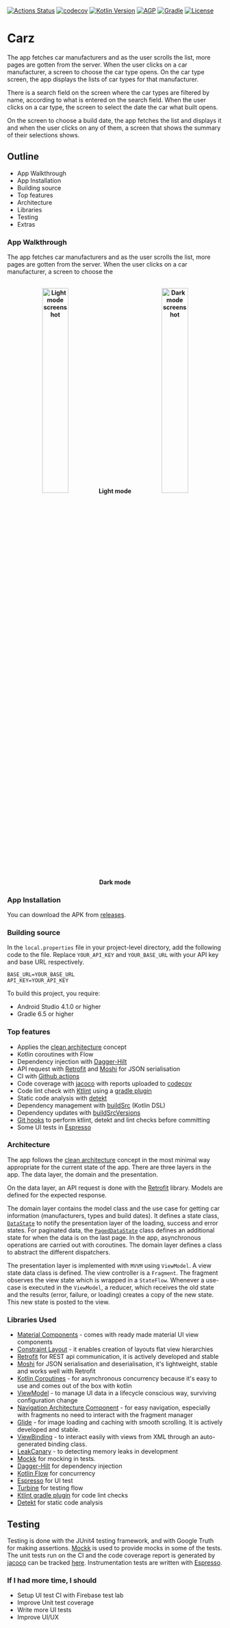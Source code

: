 [![Actions Status](https://github.com/KryptKode/Carz/workflows/android/badge.svg)](https://github.com/KryptKode/Carz/actions)
[![codecov](https://codecov.io/gh/KryptKode/Carz/branch/master/graph/badge.svg?token=R1UHNXH1CZ)](https://codecov.io/gh/KryptKode/Carz)
[![Kotlin Version](https://img.shields.io/badge/kotlin-1.4.21-blue.svg)](http://kotlinlang.org/)
[![AGP](https://img.shields.io/badge/AGP-4.1.0-blue)](https://developer.android.com/studio/releases/gradle-plugin)
[![Gradle](https://img.shields.io/badge/Gradle-6.5-blue)](https://gradle.org)
[![License](https://img.shields.io/badge/License-MIT-blue.svg)](http://www.apache.org/licenses/LICENSE-2.0)

# Carz

The app fetches car manufacturers and as the user scrolls the list, more pages are gotten from the server.
 When the user clicks on a car manufacturer, a screen to choose the car type opens. On the car type screen, the app displays the lists of car types for that manufacturer.

There is a search field on the screen where the car types are filtered by name, according to what is entered on the search field. When the user clicks on a car type, the screen to select the date the car what built opens.

On the screen to choose a build date, the app fetches the list and displays it and when the user clicks on any of them, a screen that shows the summary of their selections shows.


## Outline

- App Walkthrough
- App Installation
- Building source
- Top features
- Architecture
- Libraries
- Testing
- Extras

### App Walkthrough

The app fetches car manufacturers and as the user scrolls the list, more pages are gotten from the server. When the user clicks on a car manufacturer, a screen to choose the


<h4 align="center">
<img alt="Light mode screenshot" src="https://user-images.githubusercontent.com/25648077/109139334-b0fc8300-775b-11eb-84ae-9e964c9addd5.gif" width="35%" vspace="10" hspace="10">
Light mode
<img alt="Dark mode screenshot" src="https://user-images.githubusercontent.com/25648077/109142311-04240500-775f-11eb-8586-4bdf1104541e.gif" width="35%" vspace="10" hspace="10">
 Dark mode
<br>


### App Installation

You can download the APK from [releases](https://github.com/KryptKode/Carz/releases).

### Building source

In the `local.properties` file in your project-level directory,  add the following code to the file. Replace `YOUR_API_KEY` and `YOUR_BASE_URL`  with your API key and base URL respectively.

```
BASE_URL=YOUR_BASE_URL
API_KEY=YOUR_API_KEY
```

To build this project, you require:

- Android Studio 4.1.0  or higher
- Gradle 6.5 or higher

### Top features

- Applies the  [clean architecture](https://blog.cleancoder.com/uncle-bob/2012/08/13/the-clean-architecture.html) concept
- Kotlin coroutines with Flow
- Dependency injection with [Dagger-Hilt](https://dagger.dev/hilt/)
- API request with [Retrofit](http://square.github.io/retrofit) and [Moshi](https://github.com/square/moshi) for JSON serialisation
- CI  with [Github actions](https://github.com/features/actions)
- Code coverage with [jacoco](https://github.com/vanniktech/gradle-android-junit-jacoco-plugin) with reports uploaded to [codecov](https://codecov.io/gh/KryptKode/Carz/)
- Code lint check with [Ktlint](https://github.com/pinterest/ktlint) using a [gradle plugin](https://github.com/JLLeitschuh/ktlint-gradle)
- Static code analysis with [detekt](https://github.com/detekt/detekt)
- Dependency management with [buildSrc](https://gradle.org/kotlin/)  (Kotlin DSL)
- Dependency updates with [buildSrcVersions](https://jmfayard.github.io/refreshVersions/)
- [Git hooks](https://github.com/KryptKode/Carz/blob/master/scripts/git-hooks/pre-commit.sh) to perform ktlint, detekt and lint checks before committing
- Some UI tests in [Espresso](https://developer.android.com/training/testing/espresso)

### Architecture

The app follows the [clean architecture](https://blog.cleancoder.com/uncle-bob/2012/08/13/the-clean-architecture.html) concept in the most minimal way appropriate for the current state of the app. There are three layers in the app. The data layer, the domain and the presentation.

On the data layer, an API request is done with the [Retrofit](http://square.github.io/retrofit) library. Models are defined for the expected response.

The domain layer contains the model class and the use case for getting car information (manufacturers, types and build dates). It defines a state class, [`DataState`](https://github.com/KryptKode/Carz/blob/master/app/src/main/java/com/kryptkode/carz/data/model/DataState.kt) to notify the presentation layer of the loading, success and error states. For paginated data, the [`PagedDataState`](https://github.com/KryptKode/Carz/blob/master/app/src/main/java/com/kryptkode/carz/data/model/PagingDataState.kt) class defines an additional state for when the data is on the last page.
 In the app, asynchronous operations are carried out with coroutines. The domain layer defines a class to abstract the different dispatchers.

The presentation layer is implemented with `MVVM` using `ViewModel`. A view state data class is defined. The view controller is a `Fragment`.  The fragment observes the view state which is wrapped in a `StateFlow`. Whenever a use-case is executed in the `ViewModel`, a reducer, which receives the old state and the results (error, failure, or loading) creates a copy of the new state. This new state is posted to the view.

### Libraries Used

- [Material Components](https://github.com/material-components/material-components-android/) - comes with ready made material UI view components
- [Constraint Layout](https://developer.android.com/reference/android/support/constraint/ConstraintLayout) - it enables creation of layouts flat view hierarchies
- [Retrofit](http://square.github.io/retrofit) for REST api communication, it is actively developed and stable
- [Moshi](https://github.com/square/moshi) for JSON serialisation and deserialisation, it's lightweight, stable and works well with Retrofit
- [Kotlin Coroutines](https://kotlinlang.org/docs/reference/coroutines-overview.html) - for  asynchronous concurrency because it's easy to use and comes out of the box with kotlin
- [ViewModel](https://developer.android.com/topic/libraries/architecture/viewmodel) - to manage UI data in a lifecycle conscious way, surviving configuration change
- [Navigation Architecture Component](https://developer.android.com/guide/navigation/navigation-getting-started) - for easy navigation, especially with fragments no need to interact with the fragment manager
- [Glide](https://github.com/bumptech/glide) - for image loading and caching with smooth scrolling. It is actively developed and stable.
- [ViewBinding](https://developer.android.com/topic/libraries/view-binding) - to interact easily with views from XML through an auto-generated binding class.
- [LeakCanary](https://square.github.io/leakcanary/getting_started/) - to detecting memory leaks in development
- [Mockk](https://github.com/mockk/mockk) for mocking in tests.
- [Dagger-Hilt](https://dagger.dev/hilt/) for dependency injection
- [Kotlin Flow](https://kotlinlang.org/docs/reference/coroutines/flow.html) for concurrency
- [Espresso](https://developer.android.com/training/testing/espresso) for UI test
- [Turbine](https://github.com/cashapp/turbine) for testing flow
- [Ktlint gradle plugin](https://github.com/JLLeitschuh/ktlint-gradle) for code lint checks
- [Detekt](https://github.com/detekt/detekt) for static code analysis

## Testing

Testing is done with the JUnit4 testing framework, and with Google Truth for making assertions. [Mockk](https://github.com/mockk/mockk) is used to provide mocks in some of the tests. The unit tests run on the CI and the code coverage report is generated by [jacoco](https://github.com/vanniktech/gradle-android-junit-jacoco-plugin) can be tracked [here](https://codecov.io/gh/KryptKode/Carz/). Instrumentation tests are written with [Espresso](https://developer.android.com/training/testing/espresso).

### If I had more time, I should

- Setup UI test CI with Firebase test lab
- Improve Unit test coverage
- Write more UI tests
- Improve UI/UX
